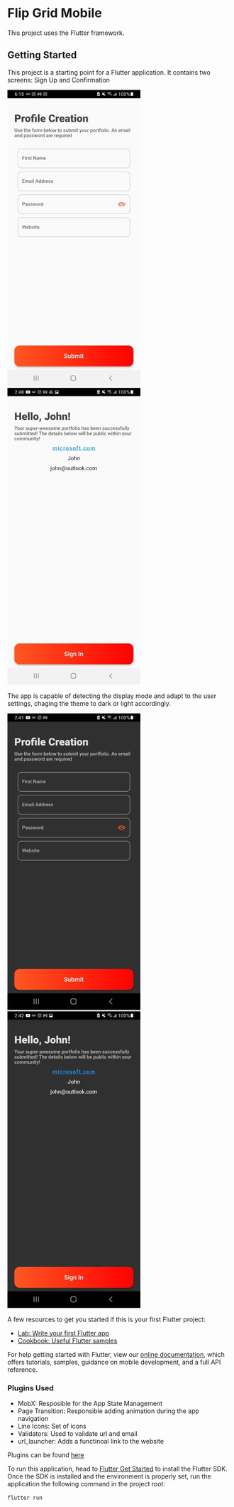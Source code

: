 # Flip Grid Mobile

This project uses the Flutter framework.
## Getting Started

This project is a starting point for a Flutter application. It contains two screens: Sign Up and Confirmation

![Signup View](./assets/img/signup.jpg)
![Confirmation View](./assets/img/confirmation.jpg)

The app is capable of detecting the display mode and adapt to the user settings, chaging the theme to dark or light accordingly.

![Signup View Dark](./assets/img/signup_dark.jpg)
![Confirmation View Dark](./assets/img/confirmation_dark.jpg)


A few resources to get you started if this is your first Flutter project:

- [Lab: Write your first Flutter app](https://flutter.dev/docs/get-started/codelab)
- [Cookbook: Useful Flutter samples](https://flutter.dev/docs/cookbook)

For help getting started with Flutter, view our
[online documentation](https://flutter.dev/docs), which offers tutorials,
samples, guidance on mobile development, and a full API reference.

### Plugins Used

* MobX: Resposible for the App State Management
* Page Transition: Responsible adding animation during the app navigation
* Line Icons: Set of icons
* Validators: Used to validate url and email
* url_launcher: Adds a functinoal link to the website

Plugins can be found [here](https://pub.dev/)

To run this application, head to [Flutter Get Started](https://docs.flutter.dev/get-started/install) to install the Flutter SDK. Once the SDK is installed and the environment is properly set, run the application the following command in the project root:

    flutter run